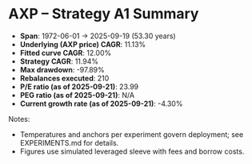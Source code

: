 # AXP – Strategy A1 Summary

- **Span**: 1972-06-01 → 2025-09-19 (53.30 years)
- **Underlying (AXP price) CAGR**: 11.13%
- **Fitted curve CAGR**: 12.00%
- **Strategy CAGR**: 11.94%
- **Max drawdown**: -97.89%
- **Rebalances executed**: 210
- **P/E ratio (as of 2025-09-21)**: 23.99
- **PEG ratio (as of 2025-09-21)**: N/A
- **Current growth rate (as of 2025-09-21)**: -4.30%

Notes:

- Temperatures and anchors per experiment govern deployment; see EXPERIMENTS.md for details.
- Figures use simulated leveraged sleeve with fees and borrow costs.
